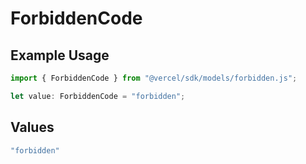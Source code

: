 # ForbiddenCode

## Example Usage

```typescript
import { ForbiddenCode } from "@vercel/sdk/models/forbidden.js";

let value: ForbiddenCode = "forbidden";
```

## Values

```typescript
"forbidden"
```